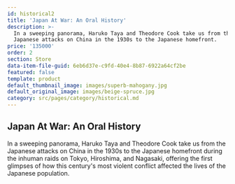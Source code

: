 ```yaml
---
id: historical2
title: 'Japan At War: An Oral History'
description: >-
  In a sweeping panorama, Haruko Taya and Theodore Cook take us from the
  Japanese attacks on China in the 1930s to the Japanese homefront.
price: '135000'
order: 2
section: Store
data-item-file-guid: 6eb6d37e-c9fd-40e4-8b87-6922a64cf2be
featured: false
template: product
default_thumbnail_image: images/superb-mahogany.jpg
default_original_image: images/beige-spruce.jpg
category: src/pages/category/historical.md
---
```

## Japan At War: An Oral History
In a sweeping panorama, Haruko Taya and Theodore Cook take us from the Japanese attacks on China in the 1930s to the Japanese homefront during the inhuman raids on Tokyo, Hiroshima, and Nagasaki, offering the first glimpses of how this century's most violent conflict affected the lives of the Japanese population.